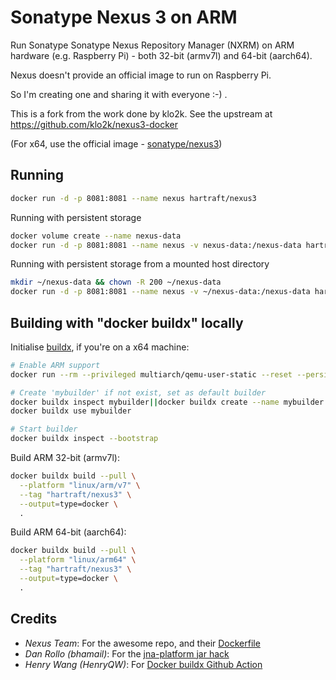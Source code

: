 # Sonatype Nexus 3 on ARM

Run Sonatype Sonatype Nexus Repository Manager (NXRM) on ARM hardware (e.g. Raspberry Pi) - both 32-bit (armv7l) and 64-bit (aarch64).

Nexus doesn't provide an official image to run on Raspberry Pi.

So I'm creating one and sharing it with everyone :-) .

This is a fork from the work done by klo2k. See the upstream at https://github.com/klo2k/nexus3-docker

(For x64, use the official image - [sonatype/nexus3](https://hub.docker.com/r/sonatype/nexus3/))




## Running

```bash
docker run -d -p 8081:8081 --name nexus hartraft/nexus3
```


Running with persistent storage
```bash
docker volume create --name nexus-data
docker run -d -p 8081:8081 --name nexus -v nexus-data:/nexus-data hartraft/nexus3
```


Running with persistent storage from a mounted host directory
```bash
mkdir ~/nexus-data && chown -R 200 ~/nexus-data
docker run -d -p 8081:8081 --name nexus -v ~/nexus-data:/nexus-data hartraft/nexus3

```


## Building with "docker buildx" locally

Initialise [buildx](https://docs.docker.com/desktop/multi-arch/), if you're on a x64 machine:

```bash
# Enable ARM support
docker run --rm --privileged multiarch/qemu-user-static --reset --persistent yes

# Create 'mybuilder' if not exist, set as default builder
docker buildx inspect mybuilder||docker buildx create --name mybuilder
docker buildx use mybuilder

# Start builder
docker buildx inspect --bootstrap
```

Build ARM 32-bit (armv7l):

```bash
docker buildx build --pull \
  --platform "linux/arm/v7" \
  --tag "hartraft/nexus3" \
  --output=type=docker \
  .
```

Build ARM 64-bit (aarch64):

```bash
docker buildx build --pull \
  --platform "linux/arm64" \
  --tag "hartraft/nexus3" \
  --output=type=docker \
  .
```




## Credits

- *Nexus Team*: For the awesome repo, and their [Dockerfile](https://github.com/sonatype/docker-nexus3/blob/master/Dockerfile)
- *Dan Rollo (bhamail)*: For the [jna-platform jar hack](https://bhamail.github.io/pinexus/nexussetup.html)
- *Henry Wang (HenryQW)*: For [Docker buildx Github Action](https://www.henry.wang/2019/12/05/arm-dockerhub.html)
